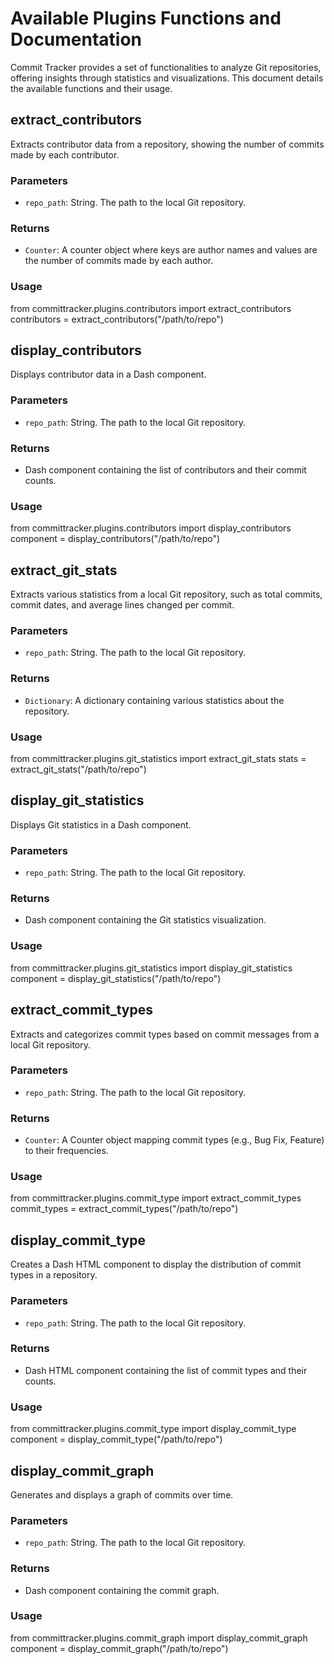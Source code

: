 # Available Plugins Functions and Documentation

Commit Tracker provides a set of functionalities to analyze Git repositories, offering insights through statistics and visualizations. This document details the available functions and their usage.

## extract_contributors

Extracts contributor data from a repository, showing the number of commits made by each contributor.

### Parameters

- `repo_path`: String. The path to the local Git repository.

### Returns

- `Counter`: A counter object where keys are author names and values are the number of commits made by each author.

### Usage

from committracker.plugins.contributors import extract_contributors
contributors = extract_contributors("/path/to/repo")

## display_contributors

Displays contributor data in a Dash component.

### Parameters

- `repo_path`: String. The path to the local Git repository.

### Returns

- Dash component containing the list of contributors and their commit counts.

### Usage

from committracker.plugins.contributors import display_contributors
component = display_contributors("/path/to/repo")

## extract_git_stats

Extracts various statistics from a local Git repository, such as total commits, commit dates, and average lines changed per commit.

### Parameters

- `repo_path`: String. The path to the local Git repository.

### Returns

- `Dictionary`: A dictionary containing various statistics about the repository.

### Usage

from committracker.plugins.git_statistics import extract_git_stats
stats = extract_git_stats("/path/to/repo")

## display_git_statistics

Displays Git statistics in a Dash component.

### Parameters

- `repo_path`: String. The path to the local Git repository.

### Returns

- Dash component containing the Git statistics visualization.

### Usage

from committracker.plugins.git_statistics import display_git_statistics
component = display_git_statistics("/path/to/repo")

## extract_commit_types

Extracts and categorizes commit types based on commit messages from a local Git repository.

### Parameters

- `repo_path`: String. The path to the local Git repository.

### Returns

- `Counter`: A Counter object mapping commit types (e.g., Bug Fix, Feature) to their frequencies.

### Usage

from committracker.plugins.commit_type import extract_commit_types
commit_types = extract_commit_types("/path/to/repo")

## display_commit_type

Creates a Dash HTML component to display the distribution of commit types in a repository.

### Parameters

- `repo_path`: String. The path to the local Git repository.

### Returns

- Dash HTML component containing the list of commit types and their counts.

### Usage

from committracker.plugins.commit_type import display_commit_type
component = display_commit_type("/path/to/repo")

## display_commit_graph

Generates and displays a graph of commits over time.

### Parameters

- `repo_path`: String. The path to the local Git repository.

### Returns

- Dash component containing the commit graph.

### Usage

from committracker.plugins.commit_graph import display_commit_graph
component = display_commit_graph("/path/to/repo")
